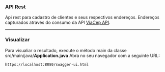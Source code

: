 ### API Rest

Api rest para cadastro de clientes e seus respectivos endereços.
Endereços capturados através do consumo da API [ViaCep API](https://viacep.com.br/).

---
### Visualizar

Para visualiar o resultado, execute o método main da classe src/main/java/**Application.java**
Abra no seu navegador com a seguinte URL: 

```https://localhost:8080/swagger-ui.html```
